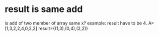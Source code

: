 # result is same add
is add of two member of array same x?
example:
result have to be 4.
A=[1,3,2,2,4,0,2,2]
result={(1,3),(0,4),(2,2)}